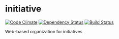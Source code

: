 initiative
==========

[![Code Climate](https://codeclimate.com/github/robwa/initiative.png)](https://codeclimate.com/github/robwa/initiative)
[![Dependency Status](https://gemnasium.com/robwa/initiative.png)](https://gemnasium.com/robwa/initiative)
[![Build Status](https://travis-ci.org/robwa/initiative.png?branch=master)](https://travis-ci.org/robwa/initiative)

Web-based organization for initiatives.
